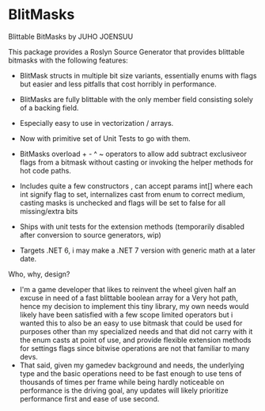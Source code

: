 # BlitMasks
Blittable BitMasks by JUHO JOENSUU

This package provides a Roslyn Source Generator that provides blittable bitmasks with the following features:

* BlitMask structs in multiple bit size variants, essentially enums with flags but easier and less pitfalls that cost horribly in performance.
* BlitMasks are fully blittable with the only member field consisting solely of a backing field.
* Especially easy to use in vectorization / arrays.
* Now with primitive set of Unit Tests to go with them.
 
 
* BitMasks overload + - ^ ~ operators to allow add subtract exclusiveor flags from a bitmask without casting or invoking the helper methods for hot code paths.
*	Includes quite a few constructors , can accept params int[] where each int signify flag to set, internalizes cast from enum to correct medium, casting masks is unchecked and flags will be set to false for all missing/extra bits
*	Ships with unit tests for the extension methods (temporarily disabled after conversion to source generators, wip)
*	Targets .NET 6, i may make a .NET 7 version with generic math at a later date.

Who, why, design?
*	I'm a game developer that likes to reinvent the wheel given half an excuse in need of a fast blittable boolean array for a Very hot path,
	hence my decision to implement this tiny library, my own needs would likely have been satisfied with a few scope limited operators but 
	i wanted this to also be an easy to use bitmask that could be used for purposes other than my specialized needs and that did not carry 
	with it the enum casts at point of use, and provide flexible extension methods for settings flags since bitwise operations are not that 
	familiar to many devs.
*	That said, given my gamedev background and needs, the underlying type and the basic operations need to be fast enough to use 
	tens of thousands of times per frame while being hardly noticeable on performance is the driving goal, any updates will likely prioritize
	performance first and ease of use second.
